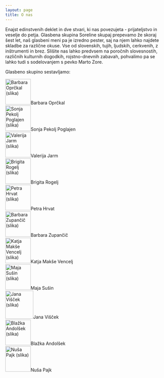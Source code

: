 ```yaml
---
layout: page
title: O nas
---
```


Enajst edinstvenih deklet in dve stvari, ki nas povezujeta - prijateljstvo in veselje do petja. Glasbena skupina Soreline skupaj prepevamo že skoraj šest let, naš glasbeni meni pa je izredno pester, saj na njem lahko najdete skladbe za različne okuse. Vse od slovenskih, tujih, ljudskih, cerkvenih, z inštrumenti in brez. Slišite nas lahko predvsem na poročnih slovesnostih, različnih kulturnih dogodkih, rojstno-dnevnih zabavah, pohvalimo pa se lahko tudi s sodelovanjem s pevko Marto Zore.

Glasbeno skupino sestavljamo:

<div class='vizitka'><img src="{{ site.baseurl }}/public/slike/barbara_g_p.jpg" alt="Barbara Oprčkal (slika)" width="80">Barbara Oprčkal</div>

<div class='vizitka'><img src="{{ site.baseurl }}/public/slike/sonja_p.jpg" alt="Sonja Pekolj Poglajen (slika)" width="80">Sonja Pekolj Poglajen</div>

<div class='vizitka'><img src="{{ site.baseurl }}/public/slike/valerija_p.jpg" alt="Valerija Jarm (slika)" width="80">Valerija Jarm</div>

<div class='vizitka'><img src="{{ site.baseurl }}/public/slike/brigita_p.jpg" alt="Brigita Rogelj (slika)" width="80">Brigita Rogelj</div>

<div class='vizitka'><img src="{{ site.baseurl }}/public/slike/petra_p.jpg" alt="Petra Hrvat (slika)" width="80">Petra Hrvat</div>

<div class='vizitka'><img src="{{ site.baseurl }}/public/slike/barbara_p.jpg" alt="Barbara Zupančič (slika)" width="80">Barbara Zupančič</div>

<div class='vizitka'><img src="{{ site.baseurl }}/public/slike/katja_p.jpg" alt="Katja Makše Vencelj (slika)" width="80">Katja Makše Vencelj</div>

<div class='vizitka'><img src="{{ site.baseurl }}/public/slike/maja_p.jpg" alt="Maja Sušin (slika)" width="80">Maja Sušin</div> 

<div class='vizitka'><img src="{{ site.baseurl }}/public/slike/jana_p.jpg" alt="Jana Višček (slika)" width="88">Jana Višček</div>

<div class='vizitka'><img src="{{ site.baseurl }}/public/slike/blazka_p.png" alt="Blažka Andolšek (slika)" width="80">Blažka Andolšek</div>

<div class='vizitka'><img src="{{ site.baseurl }}/public/slike/nusa_p.png" alt="Nuša Pajk (slika)" width="80">Nuša Pajk</div>
<div class="cf"></div>
